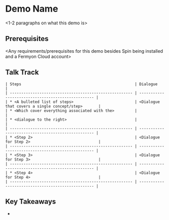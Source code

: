 # Demo Name

<1-2 paragraphs on what this demo is>

## Prerequisites

<Any requirements/prerequisites for this demo besides Spin being installed and a Fermyon Cloud account>
  
## Talk Track

    | Steps                                                  | Dialogue                                           |
    | ------------------------------------------------------ | -------------------------------------------------- |
    | * <A bulleted list of steps>                           | <Dialogue that covers a single concept/step>       |
    | * <Which cover everything associated with the>         |                                                    |
    | * <dialogue to the right>                              |                                                    |
    | ------------------------------------------------------ | -------------------------------------------------- |
    | * <Step 2>                                             | <Dialogue for Step 2>                              |
    | ------------------------------------------------------ | -------------------------------------------------- |
    | * <Step 3>                                             | <Dialogue for Step 3>                              |
    | ------------------------------------------------------ | -------------------------------------------------- |
    | * <Step 4>                                             | <Dialogue for Step 4>                              |
    | ------------------------------------------------------ | -------------------------------------------------- |

## Key Takeaways

* <Bulleted list of what someone should learn from this demo>
